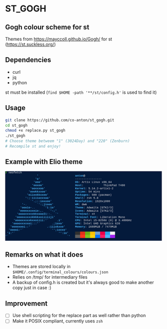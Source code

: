 # ST_GOGH

## Gogh colour scheme for st 

Themes from https://mayccoll.github.io/Gogh/ for st (https://st.suckless.org/)

## Dependencies

- curl
- jq
- python

st must be installed (`find $HOME -path '**/st/config.h'` is used to find it)

## Usage

```sh
git clone https://github.com/co-anton/st_gogh.git
cd st_gogh
chmod +x replace.py st_gogh
./st_gogh
# Choose theme betweem "1" (3024Day) and "220" (Zenburn)
# Recompile st and enjoy! 
```

## Example with Elio theme
![Alt text](example_elio.png)

## Remarks on what it does

- Themes are stored locally in `$HOME/.config/terminal_colours/colours.json`
- Relies on /tmp/ for intermediary files 
- A backup of config.h is created but it's always good to make another copy just in case :) 

## Improvement

- [ ] Use shell scripting for the replace part as well rather than python
- [ ] Make it POSIX compliant, currently uses `zsh` 
